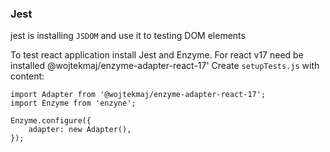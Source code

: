 ### Jest

jest is installing `JSDOM` and use it to testing DOM elements 

To test react application install Jest and Enzyme. For react v17 need be installed @wojtekmaj/enzyme-adapter-react-17' 
Create `setupTests.js`  with content: 
```
import Adapter from '@wojtekmaj/enzyme-adapter-react-17';
import Enzyme from 'enzyne';

Enzyme.configure({
    adapter: new Adapter(),
});
```